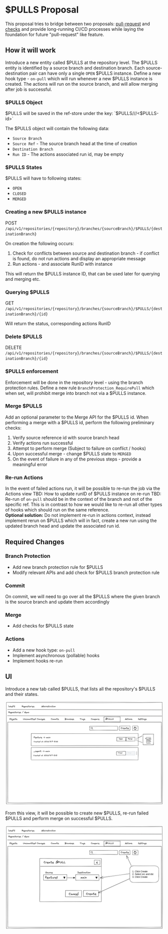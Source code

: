 # $PULLS Proposal

This proposal tries to bridge between two proposals: [pull-request](pull-request.md) and [checks](https://github.com/treeverse/lakeFS/blob/280c5b741df5e1e051958b8adde826364c6df614/design/open/branch_checks.md)
and provide long-running CI/CD processes while laying the foundation for future "pull-request" like feature.

## How it will work

Introduce a new entity called $PULLS at the repository level. The $PULLS entity is identified by a source branch and destination branch. 
Each source-destination pair can have only a single `OPEN` $PULLS instance.
Define a new hook type - `on-pull` which will run whenever a new $PULLS instance is created.
The actions will run on the source branch, and will allow merging after job is successful.

### $PULLS Object

$PULLS will be saved in the ref-store under the key: 
`$PULLS/<src-branch>/<dest-branch>/<$PULLS-id>`

The $PULLS object will contain the following data:

* `Source Branch`
* `Source Ref` - The source branch head at the time of creation
* `Destination Branch`
* `Run ID` - The actions associated run id, may be empty

### $PULLS States

$PULLS will have to following states:

* `OPEN`
* `CLOSED`
* `MERGED`

### Creating a new $PULLS instance

POST `/api/v1/repositories/{repository}/branches/{sourceBranch}/$PULLS/{destinationBranch}`

On creation the following occurs:

1. Check for conflicts between source and destination branch - if conflict is found, do not run actions and display an appropriate message
2. Run actions - and associate RunID with instance

This will return the $PULLS instance ID, that can be used later for querying and merging etc.

### Querying $PULLS

GET `/api/v1/repositories/{repository}/branches/{sourceBranch}/$PULLS/{destinationBranch}/{id}`

Will return the status, corresponding actions RunID

### Delete $PULLS

DELETE `/api/v1/repositories/{repository}/branches/{sourceBranch}/$PULLS/{destinationBranch}/{id}`

### $PULLS enforcement

Enforcement will be done in the repository level - using the branch protection rules.
Define a new rule `BranchProtection_RequirePull` which when set, will prohibit merge into branch not via a $PULLS instance.

### Merge $PULLS

Add an optional parameter to the Merge API for the $PULLS id. 
When performing a merge with a $PULLS id, perform the following preliminary checks:
1. Verify source reference id with source branch head
2. Verify actions run successful
3. Attempt to perform merge (Subject to failure on conflict / hooks)
4. Upon successful merge - change $PULLS state to `MERGED`
5. On the event of failure in any of the previous steps - provide a meaningful error

### Re-run Actions

In the event of failed actions run, it will be possible to re-run the job via the Actions view
TBD: How to update runID of $PULLS instance on re-run
TBD: Re-run of `on-pull` should be in the context of the branch and not of the specific ref. This is in contrast to how we would like to re-run
all other types of hooks which should run on the same reference.  
**Optional solution:** Do not implement re-run in actions context, instead implement rerun on $PULLS which will in fact,
create a new run using the updated branch head and update the associated run id.

## Required Changes

### Branch Protection

* Add new branch protection rule for $PULLS
* Modify relevant APIs and add check for $PULLS branch protection rule

### Commit

On commit, we will need to go over all the $PULLS where the given branch is the source branch and update them accordingly

### Merge

* Add checks for $PULLS state

### Actions

* Add a new hook type: `on-pull`
* Implement asynchronous (pollable) hooks
* Implement hooks re-run

## UI

Introduce a new tab called $PULLS, that lists all the repository's $PULLS and their states.

![$PULLS view](diagrams/pulls-list.png)

From this view, it will be possible to create new $PULLS, re-run failed $PULLS and perform merge on successful $PULLS.

![$PULLS create](diagrams/pulls-create.png)

